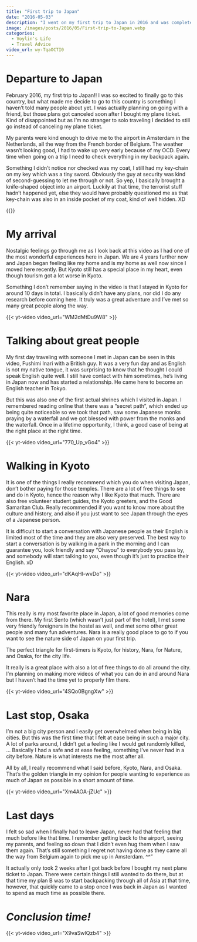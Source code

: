 ```yaml
---
title: "First trip to Japan"
date: "2016-05-03"
description: "I went on my first trip to Japan in 2016 and was completely sold to the nature, culture, history, ... 2 weeks after being back in Belgium I decided to quit my job and stay there for some time as a tourist."
image: /images/posts/2016/05/First-trip-to-Japan.webp
categories:
  - Voylin's Life
  - Travel Advice
video_url: wy-TqaOCTI0
---
```


# Departure to Japan

February 2016, my first trip to Japan!! I was so excited to finally go to this country, but what made me decide to go to this country is something I haven’t told many people about yet. I was actually planning on going with a friend, but those plans got canceled soon after I bought my plane ticket. Kind of disappointed but as I’m no stranger to solo traveling I decided to still go instead of canceling my plane ticket.

My parents were kind enough to drive me to the airport in Amsterdam in the Netherlands, all the way from the French border of Belgium. The weather wasn’t looking good, I had to wake up very early because of my OCD. Every time when going on a trip I need to check everything in my backpack again.

Something I didn’t notice nor checked was my coat, I still had my key-chain on my key which was a tiny sword. Obviously the guy at security was kind of second-guessing to let me through or not. So yep, I basically brought a knife-shaped object into an airport. Luckily at that time, the terrorist stuff hadn’t happened yet, else they would have probably questioned me as that key-chain was also in an inside pocket of my coat, kind of well hidden. XD

{{<yt-video video_url="jkDdsmr7uLQ">}}

#  My arrival

Nostalgic feelings go through me as I look back at this video as I had one of the most wonderful experiences here in Japan. We are 4 years further now and Japan began feeling like my home and is my home as well now since I moved here recently. But Kyoto still has a special place in my heart, even though tourism got a lot worse in Kyoto. 

Something I don’t remember saying in the video is that I stayed in Kyoto for around 10 days in total. I basically didn’t have any plans, nor did I do any research before coming here. It truly was a great adventure and I’ve met so many great people along the way.

{{< yt-video video_url="WM2dMtDu9W8" >}}

# Talking about great people

My first day traveling with someone I met in Japan can be seen in this video, Fushimi Inari with a British guy. It was a very fun day and as English is not my native tongue, it was surprising to know that he thought I could speak English quite well. I still have contact with him sometimes, he’s living in Japan now and has started a relationship. He came here to become an English teacher in Tokyo.

But this was also one of the first actual shrines which I visited in Japan. I remembered reading online that there was a “secret path”, which ended up being quite noticeable so we took that path, saw some Japanese monks praying by a waterfall and we got blessed with power from the monks and the waterfall. Once in a lifetime opportunity, I think, a good case of being at the right place at the right time.

{{< yt-video video_url="770_Up_vGo4" >}}

# Walking in Kyoto

It is one of the things I really recommend which you do when visiting Japan, don’t bother paying for those temples. There are a lot of free things to see and do in Kyoto, hence the reason why I like Kyoto that much. There are also free volunteer student guides, the Kyoto greeters, and the Good Samaritan Club. Really recommended if you want to know more about the culture and history, and also if you just want to see Japan through the eyes of a Japanese person.

It is difficult to start a conversation with Japanese people as their English is limited most of the time and they are also very preserved. The best way to start a conversation is by walking in a park in the morning and I can guarantee you, look friendly and say “Ohayou” to everybody you pass by, and somebody will start talking to you, even though it’s just to practice their English. xD

{{< yt-video video_url="dKAqHl-wvDo" >}}

# Nara

This really is my most favorite place in Japan, a lot of good memories come from there. My first Sento (which wasn’t just part of the hotel), I met some very friendly foreigners in the hostel as well, and met some other great people and many fun adventures. Nara is a really good place to go to if you want to see the nature side of Japan on your first trip.

The perfect triangle for first-timers is Kyoto, for history, Nara, for Nature, and Osaka, for the city life.

It really is a great place with also a lot of free things to do all around the city. I’m planning on making more videos of what you can do in and around Nara but I haven’t had the time yet to properly film there.

{{< yt-video video_url="4SQo0BgngXw" >}}

# Last stop, Osaka

I’m not a big city person and I easily get overwhelmed when being in big cities. But this was the first time that I felt at ease being in such a major city. A lot of parks around, I didn’t get a feeling like I would get randomly killed, … Basically I had a safe and at ease feeling, something I’ve never had in a city before. Nature is what interests me the most after all.

All by all, I really recommend what I said before, Kyoto, Nara, and Osaka. That’s the golden triangle in my opinion for people wanting to experience as much of Japan as possible in a short amount of time.

{{< yt-video video_url="Xm4AOA-jZUc" >}}

# Last days

I felt so sad when I finally had to leave Japan, never had that feeling that much before like that time. I remember getting back to the airport, seeing my parents, and feeling so down that I didn’t even hug them when I saw them again. That’s still something I regret not having done as they came all the way from Belgium again to pick me up in Amsterdam. ^^”

It actually only took 2 weeks after I got back before I bought my next plane ticket to Japan. There were certain things I still wanted to do there, but at that time my plan B was to start backpacking through all of Asia at that time, however, that quickly came to a stop once I was back in Japan as I wanted to spend as much time as possible there.

# *Conclusion time!*

{{< yt-video video_url="X9vaSwIQzb4" >}}
